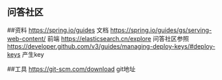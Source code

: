 ## 问答社区

##资料
https://spring.io/guides 文档 
https://spring.io/guides/gs/serving-web-content/ 前端
https://elasticsearch.cn/explore 问答社区参照
https://developer.github.com/v3/guides/managing-deploy-keys/#deploy-keys 产生key

##工具
https://git-scm.com/download git地址